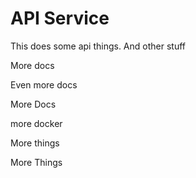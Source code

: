 # API Service

This does some api things. And other stuff

More docs

Even more docs

More Docs

more docker

More things

More Things
